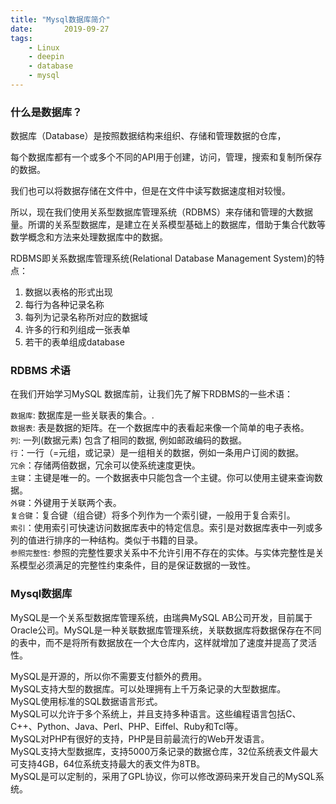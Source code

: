 ```yaml
---
title: "Mysql数据库简介"    
date:       2019-09-27
tags:
	- Linux
	- deepin
	- database
	- mysql
---
```

      
### 什么是数据库？  
数据库（Database）是按照数据结构来组织、存储和管理数据的仓库，  
  
每个数据库都有一个或多个不同的API用于创建，访问，管理，搜索和复制所保存的数据。  
  
我们也可以将数据存储在文件中，但是在文件中读写数据速度相对较慢。  
  
所以，现在我们使用关系型数据库管理系统（RDBMS）来存储和管理的大数据量。所谓的关系型数据库，是建立在关系模型基础上的数据库，借助于集合代数等数学概念和方法来处理数据库中的数据。  
  
RDBMS即关系数据库管理系统(Relational Database Management System)的特点：  
  
1. 数据以表格的形式出现  
2. 每行为各种记录名称  
3. 每列为记录名称所对应的数据域  
4. 许多的行和列组成一张表单  
5. 若干的表单组成database      
    
### RDBMS 术语    
在我们开始学习MySQL 数据库前，让我们先了解下RDBMS的一些术语：    
    
`数据库`: 数据库是一些关联表的集合。.    
`数据表`: 表是数据的矩阵。在一个数据库中的表看起来像一个简单的电子表格。    
`列`: 一列(数据元素) 包含了相同的数据, 例如邮政编码的数据。    
`行`：一行（=元组，或记录）是一组相关的数据，例如一条用户订阅的数据。    
`冗余`：存储两倍数据，冗余可以使系统速度更快。    
`主键`：主键是唯一的。一个数据表中只能包含一个主键。你可以使用主键来查询数据。    
`外键`：外键用于关联两个表。    
`复合键`：复合键（组合键）将多个列作为一个索引键，一般用于复合索引。    
`索引`：使用索引可快速访问数据库表中的特定信息。索引是对数据库表中一列或多列的值进行排序的一种结构。类似于书籍的目录。    
`参照完整性`: 参照的完整性要求关系中不允许引用不存在的实体。与实体完整性是关系模型必须满足的完整性约束条件，目的是保证数据的一致性。      
### Mysql数据库      
MySQL是一个关系型数据库管理系统，由瑞典MySQL AB公司开发，目前属于Oracle公司。MySQL是一种关联数据库管理系统，关联数据库将数据保存在不同的表中，而不是将所有数据放在一个大仓库内，这样就增加了速度并提高了灵活性。      
      
MySQL是开源的，所以你不需要支付额外的费用。      
MySQL支持大型的数据库。可以处理拥有上千万条记录的大型数据库。      
MySQL使用标准的SQL数据语言形式。      
MySQL可以允许于多个系统上，并且支持多种语言。这些编程语言包括C、C++、Python、Java、Perl、PHP、Eiffel、Ruby和Tcl等。      
MySQL对PHP有很好的支持，PHP是目前最流行的Web开发语言。      
MySQL支持大型数据库，支持5000万条记录的数据仓库，32位系统表文件最大可支持4GB，64位系统支持最大的表文件为8TB。      
MySQL是可以定制的，采用了GPL协议，你可以修改源码来开发自己的MySQL系统。      
